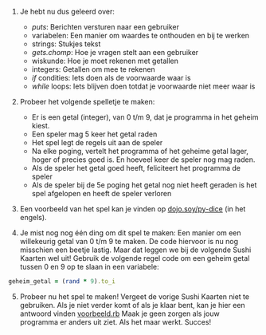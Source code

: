 1. Je hebt nu dus geleerd over:
     * *puts*: Berichten versturen naar een gebruiker
     * variabelen: Een manier om waardes te onthouden en bij te werken
     * strings: Stukjes tekst
     * *gets.chomp*: Hoe je vragen stelt aan een gebruiker
     * wiskunde: Hoe je moet rekenen met getallen
     * integers: Getallen om mee te rekenen
     * *if* condities: Iets doen als de voorwaarde waar is
     * *while* loops: Iets blijven doen totdat je voorwaarde niet meer waar is

2. Probeer het volgende spelletje te maken:
     * Er is een getal (integer), van 0 t/m 9, dat je programma in het geheim kiest.
     * Een speler mag 5 keer het getal raden
     * Het spel legt de regels uit aan de speler
     * Na elke poging, vertelt het programma of het geheime getal lager, hoger of precies goed is. En hoeveel keer de speler nog mag raden.
     * Als de speler het getal goed heeft, feliciteert het programma de speler
     * Als de speler bij de 5e poging het getal nog niet heeft geraden is het spel afgelopen en heeft de speler verloren

3. Een voorbeeld van het spel kan je vinden op [dojo.soy/py-dice](http://dojo.soy/py-dice) (in het engels).

4. Je mist nog nog één ding om dit spel te maken: Een manier om een willekeurig getal van 0 t/m 9 te maken.  De code hiervoor is nu nog misschien een beetje lastig. Maar dat leggen we bij de volgende Sushi Kaarten wel uit!
Gebruik de volgende regel code om een geheim getal tussen 0 en 9 op te slaan in een variabele:

  ```ruby
  geheim_getal = (rand * 9).to_i
  ```
5. Probeer nu het spel te maken! Vergeet de vorige Sushi Kaarten niet te gebruiken.
  Als je niet verder komt of als je klaar bent, kan je hier een antwoord vinden [voorbeeld.rb](https://github.com/danielwillemse/sushi-content/blob/tutorials/ruby/beginner/nl/ruby/beginner/nl/voorbeeld.rb)
  Maak je geen zorgen als jouw programma er anders uit ziet. Als het maar werkt. Succes!
